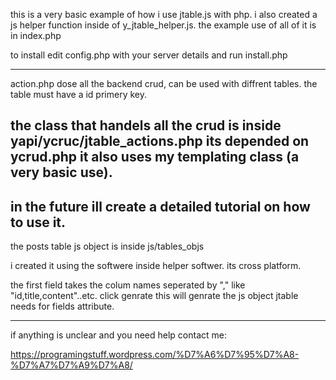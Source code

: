 this is a very basic example of how i use jtable.js with php.
i also created a js helper function inside of y_jtable_helper.js.
the example use of all of it is in index.php

to install edit config.php with your server details and run install.php

----------------------------------------------------------

action.php dose all the backend crud, can be used with diffrent tables.
the table must have a id primery key.

the class that handels all the crud is inside yapi/ycruc/jtable_actions.php
its depended on ycrud.php
it also uses my templating class (a very basic use).
--------------------------------
in the future ill create a detailed tutorial on how to use it.
-------------------------
the posts table js object is inside js/tables_objs

i created it using the softwere inside helper softwer. its cross platform.

the first field takes the colum names seperated by "," like "id,title,content"..etc.
click genrate this will genrate the js object jtable needs for fields attribute. 

---------------------------

if anything is unclear and you need help contact me:

https://programingstuff.wordpress.com/%D7%A6%D7%95%D7%A8-%D7%A7%D7%A9%D7%A8/